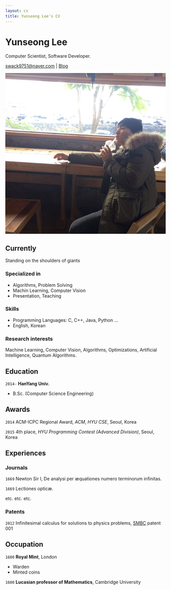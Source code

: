 ```yaml
---
layout: cv
title: Yunseong Lee's CV
---
```

# Yunseong Lee

Computer Scientist, Software Developer.

<div id="webaddress">
<a href="swack9751@naver.com">swack9751@naver.com</a>
| <a href="https://alohays.github.io/">Blog</a>
</div>

![me](./me.jpg)


## Currently

Standing on the shoulders of giants

### Specialized in


- Algorithms, Problem Solving
- Machin Learning, Computer Vision
- Presentation, Teaching


### Skills


- Programming Languages: C, C++, Java, Python ...
- English, Korean


### Research interests

Machine Learning, Computer Vision, Algorithms, Optimizations, Artificial Intelligence, Quantum Algorithms. 


## Education

`2014-`
__HanYang Univ.__

- B.Sc. (Computer Science Engineering) 


## Awards

`2014`
ACM-ICPC Regional Award, *ACM*, *HYU CSE*, Seoul, Korea

`2015`
4th place, *HYU Programming Contest  (Advanced Division)*, Seoul, Korea


## Experiences

<!-- A list is also available [online](http://scholar.google.co.uk/citations?user=LTOTl0YAAAAJ) -->

### Journals

`1669`
Newton Sir I, De analysi per æquationes numero terminorum infinitas. 

`1669`
Lectiones opticæ.

etc. etc. etc.

### Patents

`2012`
Infinitesimal calculus for solutions to physics problems, [SMBC](http://www.techdirt.com/articles/20121011/09312820678/if-patents-had-been-around-time-newton.shtml) patent 001


## Occupation

`1600`
__Royal Mint__, London

- Warden
- Minted coins

`1600`
__Lucasian professor of Mathematics__, Cambridge University



<!-- ### Footer

Last updated: May 2013 -->


